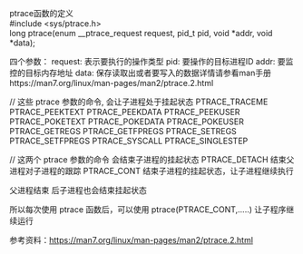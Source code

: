 ptrace函数的定义<br>
#include <sys/ptrace.h>       
long ptrace(enum __ptrace_request request, pid_t pid, void *addr, void *data);

四个参数：
request: 表示要执行的操作类型
pid: 要操作的目标进程ID
addr: 要监控的目标内存地址
data: 保存读取出或者要写入的数据详情请参看man手册https://man7.org/linux/man-pages/man2/ptrace.2.html


// 这些 ptrace 参数的命令, 会让子进程处于挂起状态
PTRACE_TRACEME
PTRACE_PEEKTEXT
PTRACE_PEEKDATA
PTRACE_PEEKUSER
PTRACE_POKETEXT
PTRACE_POKEDATA
PTRACE_POKEUSER
PTRACE_GETREGS
PTRACE_GETFPREGS
PTRACE_SETREGS
PTRACE_SETFPREGS
PTRACE_SYSCALL
PTRACE_SINGLESTEP

// 这两个 ptrace 参数的命令 会结束子进程的挂起状态
PTRACE_DETACH   结束父进程对子进程的跟踪
PTRACE_CONT		结束子进程的挂起状态，让子进程继续执行

父进程结束 后子进程也会结束挂起状态


所以每次使用 ptrace 函数后，可以使用 ptrace(PTRACE_CONT,.....) 让子程序继续运行


参考资料：https://man7.org/linux/man-pages/man2/ptrace.2.html

